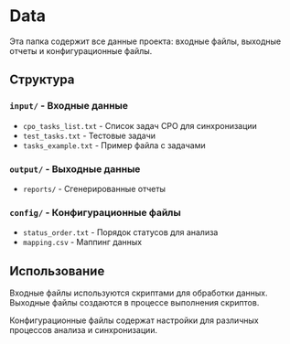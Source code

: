 # Data

Эта папка содержит все данные проекта: входные файлы, выходные отчеты и конфигурационные файлы.

## Структура

### `input/` - Входные данные
- `cpo_tasks_list.txt` - Список задач CPO для синхронизации
- `test_tasks.txt` - Тестовые задачи
- `tasks_example.txt` - Пример файла с задачами

### `output/` - Выходные данные
- `reports/` - Сгенерированные отчеты

### `config/` - Конфигурационные файлы
- `status_order.txt` - Порядок статусов для анализа
- `mapping.csv` - Маппинг данных

## Использование

Входные файлы используются скриптами для обработки данных. Выходные файлы создаются в процессе выполнения скриптов.

Конфигурационные файлы содержат настройки для различных процессов анализа и синхронизации.
